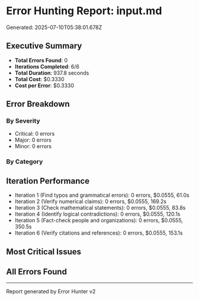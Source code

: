 # Error Hunting Report: input.md
Generated: 2025-07-10T05:38:01.678Z

## Executive Summary
- **Total Errors Found**: 0
- **Iterations Completed**: 6/6
- **Total Duration**: 937.8 seconds
- **Total Cost**: $0.3330
- **Cost per Error**: $0.3330

## Error Breakdown

### By Severity
- Critical: 0 errors
- Major: 0 errors  
- Minor: 0 errors

### By Category


## Iteration Performance
- Iteration 1 (Find typos and grammatical errors): 0 errors, $0.0555, 61.0s
- Iteration 2 (Verify numerical claims): 0 errors, $0.0555, 169.2s
- Iteration 3 (Check mathematical statements): 0 errors, $0.0555, 83.8s
- Iteration 4 (Identify logical contradictions): 0 errors, $0.0555, 120.1s
- Iteration 5 (Fact-check people and organizations): 0 errors, $0.0555, 350.5s
- Iteration 6 (Verify citations and references): 0 errors, $0.0555, 153.1s

## Most Critical Issues



## All Errors Found



---
Report generated by Error Hunter v2
